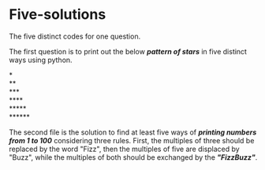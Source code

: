 # Five-solutions
The five distinct codes for one question.

The first question is to print out the below __*pattern of stars*__ in five distinct ways using python.

\*  
\**  
\***  
\****  
\*****  
\******  


The second file is the solution to find at least five ways of __*printing numbers from 1 to 100*__ considering three rules. First, the multiples of three should be replaced by the word "Fizz", then the multiples of five are displaced by "Buzz", while the multiples of both should be exchanged by the __*"FizzBuzz"*__.
